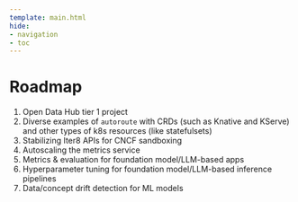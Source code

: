 ```yaml
---
template: main.html
hide:
- navigation
- toc
---
```


# Roadmap

1. Open Data Hub tier 1 project
2. Diverse examples of `autoroute` with CRDs (such as Knative and KServe) and other types of k8s resources (like statefulsets)
3. Stabilizing Iter8 APIs for CNCF sandboxing
4. Autoscaling the metrics service
5. Metrics & evaluation for foundation model/LLM-based apps
6. Hyperparameter tuning for foundation model/LLM-based inference pipelines
7. Data/concept drift detection for ML models